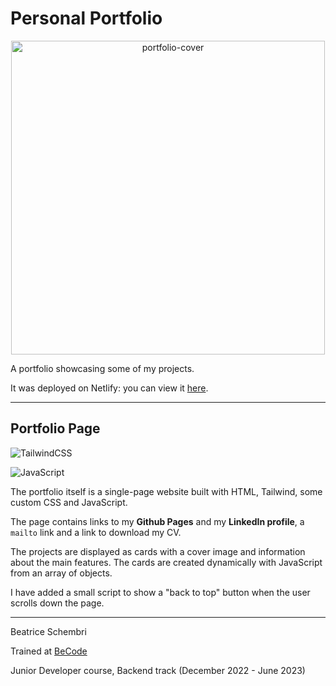 # Personal Portfolio

<p align="center">
<img width="502" alt="portfolio-cover" src="https://github.com/BiceSchembri/portfolio/assets/103190920/a736bef3-4b5c-410d-a42c-51c0905973db">
</p>

A portfolio showcasing some of my projects.

It was deployed on Netlify: you can view it [here](https://64a32a9250d4bf4ef47df788--beatrice-schembri-portfolio.netlify.app/).

---

## Portfolio Page

![TailwindCSS](https://img.shields.io/badge/tailwindcss-%2338B2AC.svg?style=for-the-badge&logo=tailwind-css&logoColor=white)

![JavaScript](https://img.shields.io/badge/javascript-%23323330.svg?style=for-the-badge&logo=javascript&logoColor=%23F7DF1E)

The portfolio itself is a single-page website built with HTML, Tailwind, some custom CSS and JavaScript.

The page contains links to my **Github Pages** and my **LinkedIn profile**, a `mailto` link and a link to download my CV.

The projects are displayed as cards with a cover image and information about the main features. The cards are created dynamically with JavaScript from an array of objects.

I have added a small script to show a "back to top" button when the user scrolls down the page.

---

Beatrice Schembri

Trained at [BeCode](https://becode.org/)

Junior Developer course, Backend track (December 2022 - June 2023)
